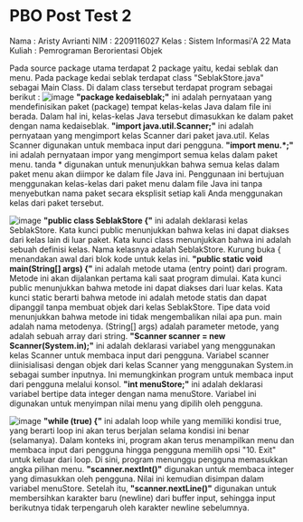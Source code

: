 # PBO Post Test 2
Nama          : Aristy Avrianti
NIM           : 2209116027
Kelas         : Sistem Informasi'A 22
Mata Kuliah   : Pemrograman Berorientasi Objek

Pada source package utama terdapat 2 package yaitu, kedai seblak dan menu. Pada package kedai seblak terdapat class "SeblakStore.java" sebagai Main Class. Di dalam class tersebut terdapat program sebagai berikut :
![image](https://github.com/arstyav/pbo-post-test-2/assets/127498258/c13d6938-2e71-4c20-91d1-1a164fd7525e)
**"package kedaiseblak;"** ini adalah pernyataan yang mendefinisikan paket (package) tempat kelas-kelas Java dalam file ini berada. Dalam hal ini, kelas-kelas Java tersebut dimasukkan ke dalam paket dengan nama kedaiseblak.
**"import java.util.Scanner;"** ini adalah pernyataan yang mengimport kelas Scanner dari paket java.util. Kelas Scanner digunakan untuk membaca input dari pengguna.
**"import menu.*;"** ini adalah pernyataan impor yang mengimport semua kelas dalam paket menu. tanda * digunakan untuk menunjukkan bahwa semua kelas dalam paket menu akan diimpor ke dalam file Java ini. Penggunaan ini bertujuan menggunakan kelas-kelas dari paket menu dalam file Java ini tanpa menyebutkan nama paket secara eksplisit setiap kali Anda menggunakan kelas dari paket tersebut.

![image](https://github.com/arstyav/pbo-post-test-2/assets/127498258/bd264fb4-ace8-43a3-a20a-2559cbe01540)
**"public class SeblakStore {"** ini adalah deklarasi kelas SeblakStore. Kata kunci public menunjukkan bahwa kelas ini dapat diakses dari kelas lain di luar paket. Kata kunci class menunjukkan bahwa ini adalah sebuah definisi kelas. Nama kelasnya adalah SeblakStore. Kurung buka { menandakan awal dari blok kode untuk kelas ini.
**"public static void main(String[] args) {"** ini adalah metode utama (entry point) dari program. Metode ini akan dijalankan pertama kali saat program dimulai. Kata kunci public menunjukkan bahwa metode ini dapat diakses dari luar kelas. Kata kunci static berarti bahwa metode ini adalah metode statis dan dapat dipanggil tanpa membuat objek dari kelas SeblakStore. Tipe data void menunjukkan bahwa metode ini tidak mengembalikan nilai apa pun. main adalah nama metodenya. (String[] args) adalah parameter metode, yang adalah sebuah array dari string.
**"Scanner scanner = new Scanner(System.in);"** ini adalah deklarasi variabel yang menggunakan kelas Scanner untuk membaca input dari pengguna. Variabel scanner diinisialisasi dengan objek dari kelas Scanner yang menggunakan System.in sebagai sumber inputnya. Ini memungkinkan program untuk membaca input dari pengguna melalui konsol.
**"int menuStore;"** ini adalah deklarasi variabel bertipe data integer dengan nama menuStore. Variabel ini digunakan untuk menyimpan nilai menu yang dipilih oleh pengguna.

![image](https://github.com/arstyav/pbo-post-test-2/assets/127498258/f8e1c294-7889-4b25-87e0-addf8e3de752)
**"while (true) {"** ini adalah loop while yang memiliki kondisi true, yang berarti loop ini akan terus berjalan selama kondisi ini benar (selamanya). Dalam konteks ini, program akan terus menampilkan menu dan membaca input dari pengguna hingga pengguna memilih opsi "10. Exit" untuk keluar dari loop.
Di sini, program menunggu pengguna memasukkan angka pilihan menu. **"scanner.nextInt()"** digunakan untuk membaca integer yang dimasukkan oleh pengguna. Nilai ini kemudian disimpan dalam variabel menuStore. Setelah itu, **"scanner.nextLine()"** digunakan untuk membersihkan karakter baru (newline) dari buffer input, sehingga input berikutnya tidak terpengaruh oleh karakter newline sebelumnya.





